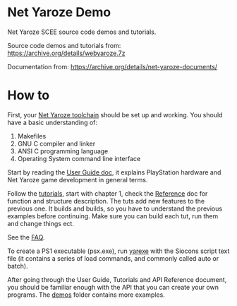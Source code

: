 # Net Yaroze Demo
Net Yaroze SCEE source code demos and tutorials.

Source code demos and tutorials from:
https://archive.org/details/webyaroze.7z

Documentation from:
https://archive.org/details/net-yaroze-documents/

# How to

First, your [Net Yaroze toolchain](http://netyaroze.com/Development/Toolchain) should be set up and working. You should have a basic understanding of:
1) Makefiles
2) GNU C compiler and linker
3) ANSI C programming language
4) Operating System command line interface

Start by reading the [User Guide doc](https://github.com/gwald/netyaroze_demo/blob/main/documents/020-1997-userguide.pdf), it explains PlayStation hardware and Net Yaroze game development in general terms.


Follow the [tutorials](https://github.com/gwald/netyaroze_demo/tree/main/tutor), start with chapter 1, check the [Reference](https://github.com/gwald/netyaroze_demo/blob/main/documents/030-1997-libraryref.pdf) doc for function and structure description.
The tuts add new features to the previous one. It builds and builds, so you have to understand the previous examples before continuing.
Make sure you can build each tut, run them and change things ect.

See the [FAQ](https://htmlpreview.github.io/?https://github.com/gwald/netyaroze_demo/blob/main/tutor/Net%20Yaroze%20Programming%20FAQ.htm).

To create a PS1 executable (psx.exe), run [yarexe](https://github.com/gwald/yarexe) with the Siocons script text file (it contains a series of load commands, and commonly called auto or batch).

After going through the User Guide, Tutorials and API Reference document, you should be familiar enough with the API that you can create your own programs. The [demos](https://github.com/gwald/netyaroze_demo/tree/main/demos ) folder contains more examples.

